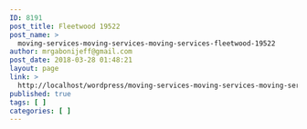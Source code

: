 ```yaml
---
ID: 8191
post_title: Fleetwood 19522
post_name: >
  moving-services-moving-services-moving-services-fleetwood-19522
author: mrgabonijeff@gmail.com
post_date: 2018-03-28 01:48:21
layout: page
link: >
  http://localhost/wordpress/moving-services-moving-services-moving-services-fleetwood-19522/
published: true
tags: [ ]
categories: [ ]
---
```

